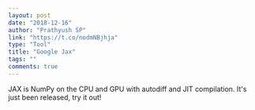 ```yaml
---
layout: post
date: "2018-12-16"
author: "Prathyush SP"
link: "https://t.co/nodmNBjhja"
type: "Tool"
title: "Google Jax"
tags: ""
comments: true
---
```

JAX is NumPy on the CPU and GPU with autodiff and JIT compilation. It's just been released, try it out!